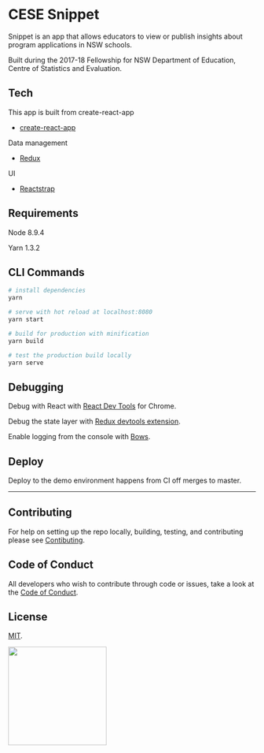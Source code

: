 # CESE Snippet

Snippet is an app that allows educators to view or publish insights about program applications in NSW schools.

Built during the 2017-18 Fellowship for NSW Department of Education, Centre of Statistics and Evaluation.


## Tech  

This app is built from create-react-app
- [create-react-app](https://github.com/facebook/create-react-app)

Data management 
- [Redux](https://redux.js.org)

UI
- [Reactstrap](https://reactstrap.github.io)


## Requirements

Node 8.9.4

Yarn 1.3.2


## CLI Commands

``` bash
# install dependencies
yarn

# serve with hot reload at localhost:8080
yarn start

# build for production with minification
yarn build

# test the production build locally
yarn serve 
```


## Debugging

Debug with React with [React Dev Tools](https://chrome.google.com/webstore/detail/react-developer-tools/fmkadmapgofadopljbjfkapdkoienihi) for Chrome.


Debug the state layer with [Redux devtools extension](https://chrome.google.com/webstore/detail/redux-devtools/lmhkpmbekcpmknklioeibfkpmmfibljd).


Enable logging from the console with [Bows](https://www.npmjs.com/package/bows).


## Deploy

Deploy to the demo environment happens from CI off merges to master.


---

## Contributing

For help on setting up the repo locally, building, testing, and contributing
please see [Contibuting](https://github.com/CodeforAustralia/standards/blob/master/templates/CONTRIBUTING.md).

## Code of Conduct

All developers who wish to contribute through code or issues, take a look at the
[Code of Conduct](https://github.com/CodeforAustralia/standards/blob/master/templates/CODE_OF_CONDUCT.md).

## License

[MIT](https://github.com/CodeforAustralia/cese-snippet/blob/master/LICENSE).


<img src="https://codeforaustralia.org/wp-content/uploads/2017/11/Main-Logo-Black-1.png" width="200" />

